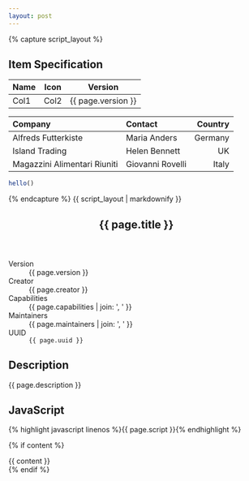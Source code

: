 ```yaml
---
layout: post
---
```


{% capture script_layout %}
## Item Specification

| Name | Icon | Version            |
| ---- | ---- | ------------------ |
| Col1 | Col2 | {{ page.version }} |

| Company                      | Contact          | Country |
| :--------------------------- | :--------------- | ------: |
| Alfreds Futterkiste          | Maria Anders     | Germany |
| Island Trading               | Helen Bennett    |      UK |
| Magazzini Alimentari Riuniti | Giovanni Rovelli |   Italy |

```javascript
hello()
```
{% endcapture %}
{{ script_layout | markdownify }}


<article class="prose lg:prose-xl mx-auto my-8">
  <!-- Title -->
  <header class="mb-6">
    <h1 class="text-3xl font-bold">{{ page.title }}</h1>
  </header>

  <!-- Metadata as a definition list -->
  <dl class="grid grid-cols-2 gap-x-6 gap-y-4 text-sm text-gray-600 mb-8">
    <div>
      <dt class="font-medium">Version</dt>
      <dd>{{ page.version }}</dd>
    </div>
    <div>
      <dt class="font-medium">Creator</dt>
      <dd>{{ page.creator }}</dd>
    </div>
    <div>
      <dt class="font-medium">Capabilities</dt>
      <dd>{{ page.capabilities | join: ', ' }}</dd>
    </div>
    <div>
      <dt class="font-medium">Maintainers</dt>
      <dd>{{ page.maintainers | join: ', ' }}</dd>
    </div>
    <div class="col-span-2">
      <dt class="font-medium">UUID</dt>
      <dd>
        <code>{{ page.uuid }}</code>
      </dd>
    </div>
  </dl>

  <!-- Description -->
  <section class="mb-8">
    <h2 class="text-2xl font-semibold mb-2">Description</h2>
    {{ page.description }}
  </section>

  <!-- Script block -->
  <section class="mb-8">
    <h2 class="text-2xl font-semibold mb-2">JavaScript</h2>
    {% highlight javascript linenos %}{{ page.script }}{% endhighlight %}
  </section>

  <!-- Any extra body content from the Markdown file -->
  {% if content %}
    <section class="mb-8">
      {{ content }}
    </section>
  {% endif %}
</article>
